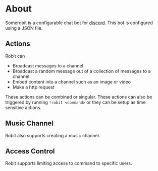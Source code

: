 # About

Somerobit is a configurable chat bot for [discord](https://discord.com/). This bot is configured using a JSON file.

## Actions

Robit can

* Broadcast messages to a channel
* Broadcast a random message out of a collection of messages to a channel
* Embed content into a channel such as an image or video
* Make a http request

These actions can be combined or singular. These actions can also be triggered by running `!robit <command>` or they can be setup as time sensitive actions.

## Music Channel

Robit also supports creating a music channel.

## Access Control

Robit supports limiting access to command to specific users.